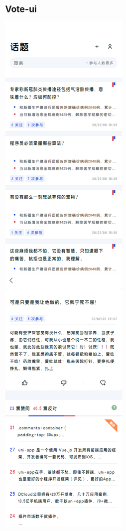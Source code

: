 # Vote-ui
![](https://raw.githubusercontent.com/DuanJiaNing/Vote/master/other/main.png)
![](https://raw.githubusercontent.com/DuanJiaNing/Vote/master/other/topic.png)
